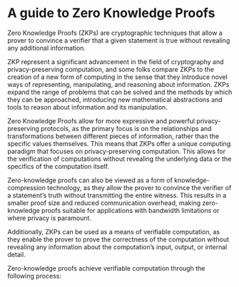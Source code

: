 # A guide to Zero Knowledge Proofs

Zero Knowledge Proofs (ZKPs) are cryptographic techniques that allow a prover to convince a verifier that a given statement is true without revealing any additional information.

ZKP represent a significant advancement in the field of cryptography and privacy-preserving computation, and some folks compare ZKPs to the creation of a new form of computing in the sense that they introduce novel ways of representing, manipulating, and reasoning about information. ZKPs expand the range of problems that can be solved and the methods by which they can be approached, introducing new mathematical abstractions and tools to reason about information and its manipulation.

Zero Knowledge Proofs allow for more expressive and powerful privacy-preserving protocols, as the primary focus is on the relationships and transformations between different pieces of information, rather than the specific values themselves. This means that ZKPs offer a unique computing paradigm that focuses on privacy-preserving computation. This allows for the verification of computations without revealing the underlying data or the specifics of the computation itself.

Zero-knowledge proofs can also be viewed as a form of knowledge-compression technology, as they allow the prover to convince the verifier of a statement’s truth without transmitting the entire witness. This results in a smaller proof size and reduced communication overhead, making zero-knowledge proofs suitable for applications with bandwidth limitations or where privacy is paramount.

Additionally, ZKPs can be used as a means of verifiable computation, as they enable the prover to prove the correctness of the computation without revealing any information about the computation’s input, output, or internal detail.

Zero-knowledge proofs achieve verifiable computation through the following process: